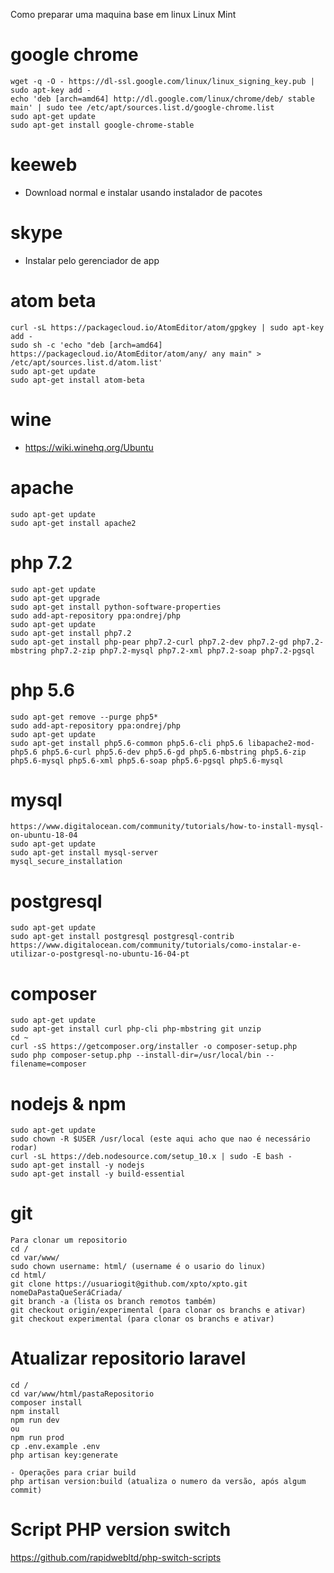 Como preparar uma maquina base em linux
Linux Mint

# google chrome
```
wget -q -O - https://dl-ssl.google.com/linux/linux_signing_key.pub | sudo apt-key add -
echo 'deb [arch=amd64] http://dl.google.com/linux/chrome/deb/ stable main' | sudo tee /etc/apt/sources.list.d/google-chrome.list
sudo apt-get update 
sudo apt-get install google-chrome-stable
```

# keeweb 
* Download normal e instalar usando instalador de pacotes

# skype
- Instalar pelo gerenciador de app

# atom beta
```
curl -sL https://packagecloud.io/AtomEditor/atom/gpgkey | sudo apt-key add -
sudo sh -c 'echo "deb [arch=amd64] https://packagecloud.io/AtomEditor/atom/any/ any main" > /etc/apt/sources.list.d/atom.list'
sudo apt-get update
sudo apt-get install atom-beta
```

# wine
- https://wiki.winehq.org/Ubuntu

# apache
```
sudo apt-get update
sudo apt-get install apache2
```

# php 7.2
```
sudo apt-get update 
sudo apt-get upgrade
sudo apt-get install python-software-properties
sudo add-apt-repository ppa:ondrej/php
sudo apt-get update 
sudo apt-get install php7.2
sudo apt-get install php-pear php7.2-curl php7.2-dev php7.2-gd php7.2-mbstring php7.2-zip php7.2-mysql php7.2-xml php7.2-soap php7.2-pgsql
```
# php 5.6
```
sudo apt-get remove --purge php5*
sudo add-apt-repository ppa:ondrej/php
sudo apt-get update
sudo apt-get install php5.6-common php5.6-cli php5.6 libapache2-mod-php5.6 php5.6-curl php5.6-dev php5.6-gd php5.6-mbstring php5.6-zip php5.6-mysql php5.6-xml php5.6-soap php5.6-pgsql php5.6-mysql
```

# mysql
```
https://www.digitalocean.com/community/tutorials/how-to-install-mysql-on-ubuntu-18-04
sudo apt-get update
sudo apt-get install mysql-server
mysql_secure_installation
```

# postgresql
```
sudo apt-get update
sudo apt-get install postgresql postgresql-contrib
https://www.digitalocean.com/community/tutorials/como-instalar-e-utilizar-o-postgresql-no-ubuntu-16-04-pt
```

# composer
```
sudo apt-get update
sudo apt-get install curl php-cli php-mbstring git unzip
cd ~
curl -sS https://getcomposer.org/installer -o composer-setup.php
sudo php composer-setup.php --install-dir=/usr/local/bin --filename=composer
```

# nodejs & npm
```
sudo apt-get update
sudo chown -R $USER /usr/local (este aqui acho que nao é necessário rodar)
curl -sL https://deb.nodesource.com/setup_10.x | sudo -E bash -
sudo apt-get install -y nodejs
sudo apt-get install -y build-essential
```

# git
```
Para clonar um repositorio
cd /
cd var/www/
sudo chown username: html/ (username é o usario do linux)
cd html/
git clone https://usuariogit@github.com/xpto/xpto.git nomeDaPastaQueSeráCriada/
git branch -a (lista os branch remotos também)
git checkout origin/experimental (para clonar os branchs e ativar)
git checkout experimental (para clonar os branchs e ativar)

```


# Atualizar repositorio laravel
```
cd /
cd var/www/html/pastaRepositorio
composer install
npm install
npm run dev 
ou 
npm run prod
cp .env.example .env
php artisan key:generate

- Operações para criar build
php artisan version:build (atualiza o numero da versão, após algum commit)
```
# Script PHP version switch
https://github.com/rapidwebltd/php-switch-scripts
